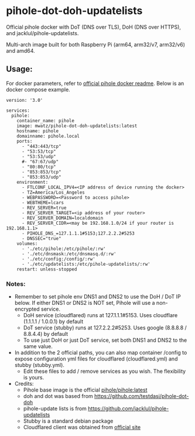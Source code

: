 # pihole-dot-doh-updatelists
Official pihole docker with DoT (DNS over TLS), DoH (DNS over HTTPS), and jacklul/pihole-updatelists. 

Multi-arch image built for both Raspberry Pi (arm64, arm32/v7, arm32/v6) and amd64.

## Usage:
For docker parameters, refer to [official pihole docker readme](https://github.com/pi-hole/pi-hole). Below is an docker compose example.

```
version: '3.0'

services:
  pihole:
    container_name: pihole
    image: mwatz/pihole-dot-doh-updatelists:latest
    hostname: pihole
    domainname: pihole.local
    ports:
      - "443:443/tcp"
      - "53:53/tcp"
      - "53:53/udp"
      #- "67:67/udp"
      - "80:80/tcp"
      - "853:853/tcp"
      - "853:853/udp"
    environment:
      - FTLCONF_LOCAL_IPV4=<IP address of device running the docker>
      - TZ=America/Los_Angeles
      - WEBPASSWORD=<Password to access pihole>
      - WEBTHEME=lcars
      - REV_SERVER=true
      - REV_SERVER_TARGET=<ip address of your router>
      - REV_SERVER_DOMAIN=localdomain
      - REV_SERVER_CIDR=<may be 192.168.1.0/24 if your router is 192.168.1.1>
      - PIHOLE_DNS_=127.1.1.1#5153;127.2.2.2#5253
      - DNSSEC="true"
    volumes:
      - './etc/pihole:/etc/pihole/:rw'
      - './etc/dnsmask:/etc/dnsmasq.d/:rw'
      - './etc/config:/config/:rw'
      - './etc/updatelists:/etc/pihole-updatelists/:rw'
    restart: unless-stopped
```
### Notes:
* Remember to set pihole env DNS1 and DNS2 to use the DoH / DoT IP below. If either DNS1 or DNS2 is NOT set, Pihole will use a non-encrypted service.
  * DoH service (cloudflared) runs at 127.1.1.1#5153. Uses cloudflare (1.1.1.1 / 1.0.0.1) by default
  * DoT service (stubby) runs at 127.2.2.2#5253. Uses google (8.8.8.8 / 8.8.4.4) by default
  * To use just DoH or just DoT service, set both DNS1 and DNS2 to the same value. 
* In addition to the 2 official paths, you can also map container /config to expose configuration yml files for cloudflared (cloudflared.yml) and stubby (stubby.yml).
  * Edit these files to add / remove services as you wish. The flexibility is yours.
* Credits:
  * Pihole base image is the official [pihole/pihole:latest](https://hub.docker.com/r/pihole/pihole/tags?page=1&name=latest)
  * doh and dot was based from https://github.com/testdasi/pihole-dot-doh
  * pihole-update lists is from https://github.com/jacklul/pihole-updatelists
  * Stubby is a standard debian package
  * Cloudflared client was obtained from [official site](https://developers.cloudflare.com/cloudflare-one/connections/connect-apps/install-and-setup/installation#linux)
